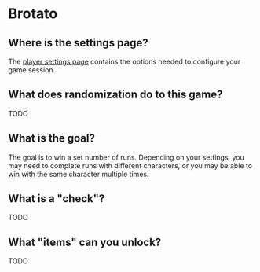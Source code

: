 # Brotato

## Where is the settings page?

The [player settings page](../player-settings) contains the options needed to configure
your game session.

## What does randomization do to this game?

TODO

## What is the goal?

The goal is to win a set number of runs. Depending on your settings, you may need to
complete runs with different characters, or you may be able to win with the same
character multiple times.

## What is a "check"?

TODO

## What "items" can you unlock?

TODO
